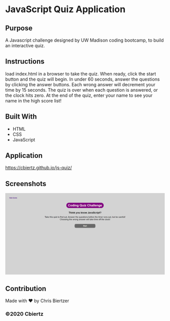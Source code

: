 # JavaScript Quiz Application

## Purpose
A Javascript challenge designed by UW Madison coding bootcamp, to build an interactive quiz.

## Instructions
load index.html in a browser to take the quiz. When ready, click the start button and the quiz will begin. In under 60 seconds, answer the questions by clicking the answer buttons. Each wrong answer will decrement your time by 15 seconds. The quiz is over when each question is answered, or the clock hits zero. At the end of the quiz, enter your name to see your name in the high score list!

## Built With
* HTML
* CSS
* JavaScript

## Application
https://cbiertz.github.io/js-quiz/

## Screenshots
![Example screenshot](./JS_quiz.png)

## Contribution
Made with ❤️ by Chris Biertzer

### ©️2020 Cbiertz
